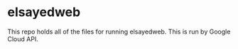 # elsayedweb
This repo holds all of the files for running elsayedweb. This is run by Google Cloud API.
